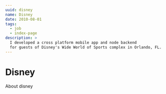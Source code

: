 ```yaml
---
uuid: disney
name: Disney
date: 2010-08-01
tags:
  - job
  - index-page
description: >
  I developed a cross platform mobile app and node backend
  for guests of Disney's Wide World of Sports complex in Orlando, FL.
---
```

# Disney
About disney

